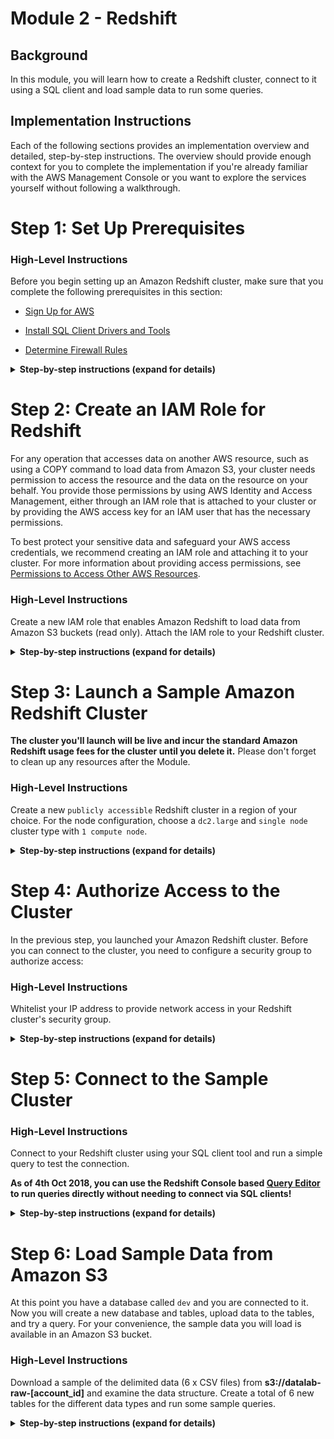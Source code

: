 # Module 2 - Redshift

## Background
In this module, you will learn how to create a Redshift cluster, connect to it using a SQL client and load sample data to run some queries.

## Implementation Instructions

Each of the following sections provides an implementation overview and detailed, step-by-step instructions. The overview should provide enough context for you to complete the implementation if you're already familiar with the AWS Management Console or you want to explore the services yourself without following a walkthrough.

# Step 1: Set Up Prerequisites<a name="rs-gsg-prereq"></a>

### High-Level Instructions

Before you begin setting up an Amazon Redshift cluster, make sure that you complete the following prerequisites in this section: 

+ [Sign Up for AWS](#rs-gsg-prereq-signup)

+ [Install SQL Client Drivers and Tools](#rs-gsg-prereq-sql-client)

+ [Determine Firewall Rules](#rs-gsg-prereq-firewall-rules)


<details>
<summary><strong>Step-by-step instructions (expand for details)</strong></summary><p>


## Sign Up for AWS<a name="rs-gsg-prereq-signup"></a>

If you don’t already have an AWS account, you must sign up for one\. If you already have an account, you can skip this prerequisite and use your existing account\.

1. Open [https://aws\.amazon\.com/](https://aws.amazon.com/), and then choose **Create an AWS Account**\.
**Note**  
This might be unavailable in your browser if you previously signed into the AWS Management Console\. In that case, choose **Sign in to a different account**, and then choose **Create a new AWS account**\.

1. Follow the online instructions\.

    Part of the sign\-up procedure involves receiving a phone call and entering a PIN using the phone keypad\.

## Install SQL Client Drivers and Tools<a name="rs-gsg-prereq-sql-client"></a>

`Redshift has released a new feature for an AWS Console based [Query Editor](https://docs.aws.amazon.com/redshift/latest/mgmt/query-editor.html) interface on the 8th of October 2018`

You can use most SQL client tools with Amazon Redshift JDBC or ODBC drivers to connect to an Amazon Redshift cluster\. In this tutorial, we show you how to connect using SQL Workbench/J, a free, DBMS\-independent, cross\-platform SQL query tool\. If you plan to use SQL Workbench/J to complete this tutorial, follow the steps below to get set up with the Amazon Redshift JDBC driver and SQL Workbench/J\. For more complete instructions for installing SQL Workbench/J, go to [Setting Up the SQL Workbench/J Client](http://docs.aws.amazon.com/redshift/latest/mgmt/connecting-using-workbench.html) in the *Amazon Redshift Cluster Management Guide*\. If you use an Amazon EC2 instance as your client computer, you will need to install SQL Workbench/J and the required drivers on the instance\.

**Note**  
You must install any third\-party database tools that you want to use with your clusters; Amazon Redshift does not provide or install any third\-party tools or libraries\.

### To Install SQL Workbench/J on Your Client Computer<a name="rs-gsg-how-to-install-sql-client-drivers-and-tools"></a>

1. Review the [SQL Workbench/J software license](http://www.sql-workbench.net/manual/license.html#license-restrictions)\.

1. Go to the [SQL Workbench/J website](http://www.sql-workbench.net/) and download the appropriate package for your operating system\.

1. Go to the [Installing and starting SQL Workbench/J page](http://www.sql-workbench.net/manual/install.html) and install SQL Workbench/J\.
**Important**  
Note the Java runtime version prerequisites for SQL Workbench/J and ensure you are using that version, otherwise, this client application will not run\.

1. Go to [Configure a JDBC Connection](http://docs.aws.amazon.com/redshift/latest/mgmt/configure-jdbc-connection.html) and download an Amazon Redshift JDBC driver to enable SQL Workbench/J to connect to your cluster\.

For more information about using the Amazon Redshift JDBC or ODBC drivers, see [Configuring Connections in Amazon Redshift](http://docs.aws.amazon.com/redshift/latest/mgmt/configuring-connections.html)\.

## Determine Firewall Rules<a name="rs-gsg-prereq-firewall-rules"></a>

As part of this tutorial, you will specify a port when you launch your Amazon Redshift cluster\. You will also create an inbound ingress rule in a security group to allow access through the port to your cluster\.

If your client computer is behind a firewall, you need to know an open port that you can use so you can connect to the cluster from a SQL client tool and run queries\. If you do not know this, you should work with someone who understands your network firewall rules to determine an open port in your firewall\. Though Amazon Redshift uses port 5439 by default, the connection will not work if that port is not open in your firewall\. Because you cannot change the port number for your Amazon Redshift cluster after it is created, make sure that you specify an open port that will work in your environment during the launch process\.

</p></details>

# Step 2: Create an IAM Role for Redshift<a name="rs-gsg-create-an-iam-role"></a>

For any operation that accesses data on another AWS resource, such as using a COPY command to load data from Amazon S3, your cluster needs permission to access the resource and the data on the resource on your behalf\. You provide those permissions by using AWS Identity and Access Management, either through an IAM role that is attached to your cluster or by providing the AWS access key for an IAM user that has the necessary permissions\. 

To best protect your sensitive data and safeguard your AWS access credentials, we recommend creating an IAM role and attaching it to your cluster\. For more information about providing access permissions, see [Permissions to Access Other AWS Resources](http://docs.aws.amazon.com/redshift/latest/dg/copy-usage_notes-access-permissions.html)\.

### High-Level Instructions

Create a new IAM role that enables Amazon Redshift to load data from Amazon S3 buckets (read only). Attach the IAM role to your Redshift cluster.


<details>
<summary><strong>Step-by-step instructions (expand for details)</strong></summary><p>


1. Sign in to the AWS Management Console and open the IAM console at [https://console\.aws\.amazon\.com/iam/](https://console.aws.amazon.com/iam/)\.

1. In the left navigation pane, choose **Roles**\.

1. Choose **Create role**

1. In the **AWS Service** group, choose **Redshift\.** 

1. Under **Select your use case**, choose **Redshift \- Customizable** then choose **Next: Permissions**\.

1. On the **Attach permissions policies** page, choose **AmazonS3ReadOnlyAccess**, and then choose **Next: Review**\.

1. For **Role name**, type a name for your role\. For this tutorial, type `myRedshiftRole`\. 

1. Review the information, and then choose **Create Role**\.

1. Choose the role name for new role\.

1. Copy the **Role ARN** to your clipboard—this value is the Amazon Resource Name \(ARN\) for the role that you just created\. You will use that value when you use the COPY command to load data in Step 6.

1. Attach the new role to your cluster\. You can attach the role when you launch a new cluster or you can attach it to an existing cluster\. In the next step, you'll attach the role to a new cluster\.

</p></details>

# Step 3: Launch a Sample Amazon Redshift Cluster<a name="rs-gsg-launch-sample-cluster"></a>

**The cluster you'll launch will be live and incur the standard Amazon Redshift usage fees for the cluster until you delete it.** Please don't forget to clean up any resources after the Module.


### High-Level Instructions
Create a new `publicly accessible` Redshift cluster in a region of your choice. For the node configuration, choose a `dc2.large` and `single node` cluster type with `1 compute node`.


<details>
<summary><strong>Step-by-step instructions (expand for details)</strong></summary><p>

1. Sign in to the AWS Management Console and open the Amazon Redshift console at [https://console\.aws\.amazon\.com/redshift/](https://console.aws.amazon.com/redshift/)\.
**Important**  
If you use IAM user credentials, ensure that the user has the necessary permissions to perform the cluster operations\. For more information, go to [Controlling Access to IAM Users](http://docs.aws.amazon.com/redshift/latest/mgmt/iam-redshift-user-mgmt.html) in the *Amazon Redshift Cluster Management Guide*\.

1. In the main menu, select the region in which you want to create the cluster\. For the purposes of this tutorial, select **Sydney**.  

1. On the Amazon Redshift Dashboard, choose **Launch Cluster**\.

The Amazon Redshift Dashboard looks similar to the following:  
![Redshift Console](http://docs.aws.amazon.com/redshift/latest/gsg/images/rs-gsg-clusters-launch-cluster-10.png)

1. On the Cluster Details page, enter the following values and then choose **Continue**:

   + **Cluster Identifier**: type `<yourName>-cluster`

   + **Database Name**: leave this box blank\. Amazon Redshift will create a default database named `dev`\

   + **Database Port**: type the port number on which the database will accept connections\. You should have determined the port number in the prerequisite step of this tutorial\. You cannot change the port after launching the cluster, so make sure that you have an open port number in your firewall so that you can connect from SQL client tools to the database in the cluster\.

   + **Master User Name**: type `masteruser`\. You will use this username and password to connect to your database after the cluster is available\.

   + **Master User Password** and **Confirm Password**: type a password for the master user account\.  
![Cluster Config](http://docs.aws.amazon.com/redshift/latest/gsg/images/rs-gsg-clusters-launch-cluster-wizard-10.png)

1. On the Node Configuration page, select the following values and then choose **Continue**:

   + **Node Type**: **dc2\.large**

   + **Cluster Type**: **Single Node**  
![Node Configuration](http://docs.aws.amazon.com/redshift/latest/gsg/images/rs-gsg-clusters-launch-cluster-wizard-20.png)


1. Use the following values if you are launching your cluster in the EC2\-VPC platform:

   + **Cluster Parameter Group**: select the default parameter group\.

   + **Encrypt Database**: **None**\.

   + **Choose a VPC**: **Default VPC \(vpc\-xxxxxxxx\)**

   + **Cluster Subnet Group**: **default**

   + **Publicly Accessible**: **Yes**

   + **Choose a Public IP Address**: **No**

   + **Enhanced VPC Routing**: **No**

   + **Availability Zone**: **No Preference**

   + **VPC Security Groups**: **default \(sg\-xxxxxxxx\)**

   + **Create CloudWatch Alarm**: **No**

1. Associate an IAM role with the cluster

   For **AvailableRoles**, choose **myRedshiftRole** (configured in Step 2) and then choose **Continue**\.  
![Redshift IAM Role](http://docs.aws.amazon.com/redshift/latest/gsg/images/rs-gsg-clusters-launch-cluster-wizard-45.png)

1. On the Clusters page, choose the cluster that you just launched and review the **Cluster Status** information\. Make sure that the **Cluster Status** is **available** and the **Database Health** is **healthy** before you try to connect to the database later in this tutorial\.  
![Redshift Health Console](http://docs.aws.amazon.com/redshift/latest/gsg/images/rs-gsg-clusters-config-cluster-status.png)

</p></details>


# Step 4: Authorize Access to the Cluster<a name="rs-gsg-authorize-cluster-access"></a>

In the previous step, you launched your Amazon Redshift cluster\. Before you can connect to the cluster, you need to configure a security group to authorize access: 


### High-Level Instructions
Whitelist your IP address to provide network access in your Redshift cluster's security group.


<details>
<summary><strong>Step-by-step instructions (expand for details)</strong></summary><p>

1. In the Amazon Redshift console, in the navigation pane, choose **Clusters**\.

1. Choose `your cluster` to open it, and make sure you are on the **Configuration** tab\.

1. Under **Cluster Properties**, for **VPC Security Groups**, choose your security group\.  
![Security Group](http://docs.aws.amazon.com/redshift/latest/gsg/images/rs-gsg-clusters-config-vpc-security-group.png)

1. After your security group opens in the Amazon EC2 console, choose the **Inbound** tab\.  
![SG inbound](http://docs.aws.amazon.com/redshift/latest/gsg/images/rs-gsg-security-vpc-security-group-select.png)

1. Choose **Edit**, and enter the following, then choose **Save**: 

   + **Type**: **Custom TCP Rule**\.

   + **Protocol**: **TCP**\.

   + **Port Range**: type the same port number that you used when you launched the cluster\. The default port for Amazon Redshift is `5439`, but your port might be different\.

   + **Source**: select **My IP**
</p></details>

# Step 5: Connect to the Sample Cluster<a name="rs-gsg-connect-to-cluster"></a>

### High-Level Instructions

Connect to your Redshift cluster using your SQL client tool and run a simple query to test the connection.

**As of 4th Oct 2018, you can use the Redshift Console based [Query Editor](https://aws.amazon.com/about-aws/whats-new/2018/10/amazon_redshift_announces_query_editor_to_run_queries_directly_from_the_aws_console/) to run queries directly without needing to connect via SQL clients!**

<details>
<summary><strong>Step-by-step instructions (expand for details)</strong></summary><p>

+ [To Get Your Connection String](#rs-gsg-how-to-get-connection-string)

+ [To Connect from SQL Workbench/J to Your Cluster](#rs-gsg-how-to-connect-from-workbench)

### To Get Your Connection String<a name="rs-gsg-how-to-get-connection-string"></a>

1. In the Amazon Redshift console, in the navigation pane, choose **Clusters**\.

1. Choose `your-cluster` to open it, and make sure you are on the **Configuration** tab\.

1. On the **Configuration** tab, under **Cluster Database Properties**, copy the JDBC URL of the cluster\. 
**Note**  
The endpoint for your cluster is not available until the cluster is created and in the available state\.  
![JDBC URL](http://docs.aws.amazon.com/redshift/latest/gsg/images/rs-mgmt-clusters-cluster-database-properties-jdbc.png)

### To Connect from SQL Workbench/J to Your Cluster<a name="rs-gsg-how-to-connect-from-workbench"></a>

This step assumes you installed SQL Workbench/J in Step 1, otherwise use your application specific settings to connect to your cluster.

1. Open SQL Workbench/J\.

1. Choose **File**, and then choose **Connect window**\.

1. Choose **Create a new connection profile**\.

1. In the **New profile** text box, type a name for the profile\.

1. Choose **Manage Drivers**\. The **Manage Drivers** dialog opens\.

1. Choose the **Create a new entry** button\. In the **Name** text box, type a name for the driver\.  
![Driver](http://docs.aws.amazon.com/redshift/latest/gsg/images/jdbc-manage-drivers.png)

Choose the folder icon next to the **Library** box, navigate to the location of the driver, select it, and then choose **Open**\.  
![JDBC Driver](http://docs.aws.amazon.com/redshift/latest/gsg/images/redshift_jdbc_file.png)

If the **Please select one driver** dialog box displays, select **com\.amazon\.redshift\.jdbc4\.Driver** or **com\.amazon\.redshift\.jdbc41\.Driver** and choose **OK**\. SQL Workbench/J automatically completes the **Classname** box\. Leave the **Sample URL** box blank, and then choose **OK**\. 

1. In the **Driver** box, choose the driver you just added\.

1. In **URL**, copy the JDBC URL from the Amazon Redshift console and paste it here\.

1. In **Username**, type *masteruser*\.

1. In **Password**, type the password associated with the master user account\.

1. Choose the **Autocommit** box\. 

1. Choose the **Save profile list** icon, as shown below:  
![Profile](http://docs.aws.amazon.com/redshift/latest/gsg/images/sql_workbench_save.png)

1. Choose **OK**\.  
![Overall](http://docs.aws.amazon.com/redshift/latest/gsg/images/redshift_driver_sql_workbench.png)

</p></details>


# Step 6: Load Sample Data from Amazon S3<a name="rs-gsg-create-sample-db"></a>
At this point you have a database called `dev` and you are connected to it\. Now you will create a new database and tables, upload data to the tables, and try a query\. For your convenience, the sample data you will load is available in an Amazon S3 bucket\. 

### High-Level Instructions

Download a sample of the delimited data (6 x CSV files) from **s3://datalab-raw-\[account_id\]** and examine the data structure. Create a total of 6 new tables for the different data types and run some sample queries. 


<details>
<summary><strong>Step-by-step instructions (expand for details)</strong></summary><p>


**Note**  
Before you proceed, ensure that your SQL Workbench/J client is connected to the cluster\.

1. Create a new database called **instacart_redshift**

    ``` sql
    CREATE DATABASE instacart_redshift
    ```

1. Create new tables within the **instacart_redshift** database\.

   Copy and execute the following create table statements to create tables in the `dev` database\. For more information about the syntax, go to [CREATE TABLE](http://docs.aws.amazon.com/redshift/latest/dg/r_CREATE_TABLE_NEW.html) in the *Amazon Redshift Database Developer Guide*\.

    ``` sql
    create table aisles(
    aisle_id integer not null distkey sortkey,
    aisle varchar(30)
    );

    create table departments(
        department_id integer not null distkey sortkey,
        department varchar(30)
    );

    create table orders(
        order_id integer not null distkey sortkey,
        user_id integer not null,
        eval_set varchar(30),
        order_number integer not null,
        order_dow integer not null,
        order_hour_of_day smallint not null,
        days_since_prior_order float
    );

    create table products(
        product_id integer not null distkey sortkey,
        product_name varchar(255),
        aisle_id integer not null,
        department_id integer not null
    );

    create table order_products_prior(
        order_id integer not null distkey sortkey,
        product_id integer not null,
        add_to_cart_order integer,
        reordered smallint
    );

    create table order_products_train(
        order_id integer not null distkey sortkey,
        product_id integer not null,
        add_to_cart_order integer,
        reordered smallint
    );
    ```

1.  Load sample data from Amazon S3 by using the COPY command\. 

    **Note**
    We recommend using the COPY command to load large datasets into Amazon Redshift from Amazon S3 or DynamoDB\. For more information about COPY syntax, see [COPY](http://docs.aws.amazon.com/redshift/latest/dg/r_COPY.html) in the *Amazon Redshift Database Developer Guide*\. 

    To load the sample data, you must provide authentication for your cluster to access Amazon S3 on your behalf\. You can provide either role\-based authentication or key\-based authentication\. We recommend using role\-based authentication\. For more information about both types of authentication, see [CREDENTIALS](http://docs.aws.amazon.com/redshift/latest/dg/copy-parameters-credentials.html) in the Amazon Redshift Database Developer Guide\.

    For this step, you will provide authentication by referencing the IAM role you created and then attached to your cluster in previous steps\.
    **Note**  
    If you don’t have proper permissions to access Amazon S3, you receive the following error message when running the COPY command: `S3ServiceException: Access Denied`\.

    The COPY commands include a placeholder for the IAM role ARN, as shown in the following example\.

    ``` sql
    COPY aisles
    FROM 's3://datalab-raw-[account_id]/aisles' 
    CREDENTIALS 'aws_iam_role=<iam-role-arn>'
    DELIMITER ',' REGION 'ap-southeast-2'
    FORMAT AS CSV
    IGNOREHEADER 1;
    ```
    
    To authorize access using an IAM role, replace *<iam\-role\-arn>* in the CREDENTIALS parameter string with the role ARN for the IAM role you created in [Step 2: Create an IAM Role](rs-gsg-create-an-iam-role.md)\. IGNOREHEADER 1 will tell Redshift to ignore *n* rows as column headers.


    To load the sample data, replace *<iam\-role\-arn>* in the following COPY commands with your role ARN\. Then run the commands in your SQL client tool\.
    
    `If you have completed Module 1, substitute your S3 file locations instead.`
    

    ``` sql
    COPY aisles
    FROM 's3://datalab-raw-[account_id]/aisles' 
    CREDENTIALS 'aws_iam_role=<iam-role-arn>'
    DELIMITER ',' REGION 'ap-southeast-2'
    FORMAT AS CSV
    IGNOREHEADER 1;

    COPY departments
    FROM 's3://datalab-raw-[account_id]/departments' 
    CREDENTIALS 'aws_iam_role=<iam-role-arn>'
    DELIMITER ',' REGION 'ap-southeast-2'
    FORMAT AS CSV
    IGNOREHEADER 1

    COPY orders
    FROM 's3://datalab-raw-[account_id]/orders' 
    CREDENTIALS 'aws_iam_role=<iam-role-arn>'
    DELIMITER ',' REGION 'ap-southeast-2'
    FORMAT AS CSV
    IGNOREHEADER 1

    COPY products
    FROM 's3://datalab-raw-[account_id]/products' 
    CREDENTIALS 'aws_iam_role=<iam-role-arn>'
    DELIMITER ',' REGION 'ap-southeast-2'
    FORMAT AS CSV
    IGNOREHEADER 1

    COPY order_products_prior
    FROM 's3://datalab-raw-[account_id]/order_products_prior' 
    CREDENTIALS 'aws_iam_role=<iam-role-arn>'
    DELIMITER ',' REGION 'ap-southeast-2'
    FORMAT AS CSV
    IGNOREHEADER 1

    COPY order_products_train
    FROM 's3://datalab-raw-[account_id]/order_products_train' 
    CREDENTIALS 'aws_iam_role=<iam-role-arn>'
    DELIMITER ',' REGION 'ap-southeast-2'
    FORMAT AS CSV
    IGNOREHEADER 1
    ```

1. Now try the example queries\. For more information, go to [SELECT](http://docs.aws.amazon.com/redshift/latest/dg/r_SELECT_synopsis.html) in the *Amazon Redshift Developer Guide*\.

    ``` sql
    -- Get definition for the aisles table.
    SELECT *    
    FROM pg_table_def    
    WHERE tablename = 'aisles';    

    -- Find how many products are in each department.
    SELECT DISTINCT(departments.department) AS Departments, COUNT(products.product_id) AS items
    FROM   departments LEFT OUTER JOIN products on departments.department_id = products.department_id 
    GROUP BY departments.department
    
    -- Find the top 20 best selling items
    SELECT product_name, COUNT(order_products_prior.product_id) AS Number_Of_Orders
    FROM products LEFT OUTER JOIN order_products_prior on products.product_id = order_products_prior.product_id
    GROUP BY product_name
    ORDER BY Number_Of_Orders DESC
	LIMIT 20

    ```

1. You can optionally go the Amazon Redshift console to review the queries you executed\. The **Queries** tab shows a list of queries that you executed over a time period you specify\. By default, the console displays queries that have executed in the last 24 hours, including currently executing queries\. 

   + Sign in to the AWS Management Console and open the Amazon Redshift console at [https://console\.aws\.amazon\.com/redshift/](https://console.aws.amazon.com/redshift/)\.

   + In the cluster list in the right pane, choose `your-cluster`\.

   + Choose the **Queries** tab\. 

    The console displays list of queries you executed as shown in the example below\.  
![queries](http://docs.aws.amazon.com/redshift/latest/gsg/images/cmdws-cluster-query-list.png)

   + To view more information about a query, choose the query ID link in the **Query** column or choose the magnifying glass icon\. 

    The following example shows the details of a query you ran in a previous step\.   
    ![query_result](http://docs.aws.amazon.com/redshift/latest/gsg/images/cmdws-cluster-query.png)

</p></details>